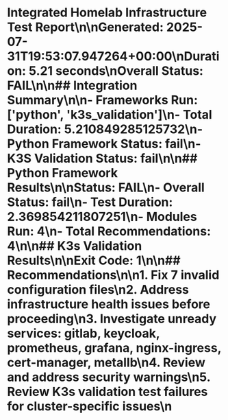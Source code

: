 # Integrated Homelab Infrastructure Test Report\n\n**Generated:** 2025-07-31T19:53:07.947264+00:00\n**Duration:** 5.21 seconds\n**Overall Status:** FAIL\n\n## Integration Summary\n\n- **Frameworks Run:** ['python', 'k3s_validation']\n- **Total Duration:** 5.210849285125732\n- **Python Framework Status:** fail\n- **K3S Validation Status:** fail\n\n## Python Framework Results\n\n**Status:** FAIL\n- **Overall Status:** fail\n- **Test Duration:** 2.369854211807251\n- **Modules Run:** 4\n- **Total Recommendations:** 4\n\n## K3s Validation Results\n\n**Exit Code:** 1\n\n## Recommendations\n\n1. Fix 7 invalid configuration files\n2. Address infrastructure health issues before proceeding\n3. Investigate unready services: gitlab, keycloak, prometheus, grafana, nginx-ingress, cert-manager, metallb\n4. Review and address security warnings\n5. Review K3s validation test failures for cluster-specific issues\n
